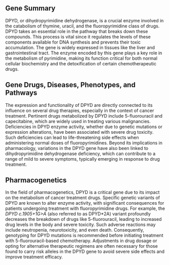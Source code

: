 ## Gene Summary
DPYD, or dihydropyrimidine dehydrogenase, is a crucial enzyme involved in the catabolism of thymine, uracil, and the fluoropyrimidine class of drugs. DPYD takes an essential role in the pathway that breaks down these compounds. This process is vital since it regulates the levels of these components available for DNA synthesis and prevents their toxic accumulation. The gene is widely expressed in tissues like the liver and gastrointestinal tract. The enzyme encoded by this gene plays a key role in the metabolism of pyrimidine, making its function critical for both normal cellular biochemistry and the detoxification of certain chemotherapeutic drugs.

## Gene Drugs, Diseases, Phenotypes, and Pathways
The expression and functionality of DPYD are directly connected to its influence on several drug therapies, especially in the context of cancer treatment. Pertinent drugs metabolized by DPYD include 5-fluorouracil and capecitabine, which are widely used in treating various malignancies. Deficiencies in DPYD enzyme activity, whether due to genetic mutations or expression alterations, have been associated with severe drug toxicity. Such deficiencies can lead to life-threatening side effects when administering normal doses of fluoropyrimidines. Beyond its implications in pharmacology, variations in the DPYD gene have also been linked to dihydropyrimidine dehydrogenase deficiency, which can contribute to a range of mild to severe symptoms, typically emerging in response to drug treatment.

## Pharmacogenetics
In the field of pharmacogenetics, DPYD is a critical gene due to its impact on the metabolism of cancer treatment drugs. Specific genetic variants of DPYD are known to alter enzyme activity, with significant consequences for patients undergoing treatment with fluoropyrimidine drugs. For example, the *DPYD* *c.1905+1G>A* (also referred to as DPYD*2A) variant profoundly decreases the breakdown of drugs like 5-fluorouracil, leading to increased drug levels in the body and severe toxicity. Such adverse reactions may include neutropenia, neurotoxicity, and even death. Consequently, genotyping for DPYD mutations is recommended before initiating treatment with 5-fluorouracil-based chemotherapy. Adjustments in drug dosage or opting for alternative therapeutic regimens are often necessary for those found to carry risk alleles in the DPYD gene to avoid severe side effects and improve treatment efficacy.